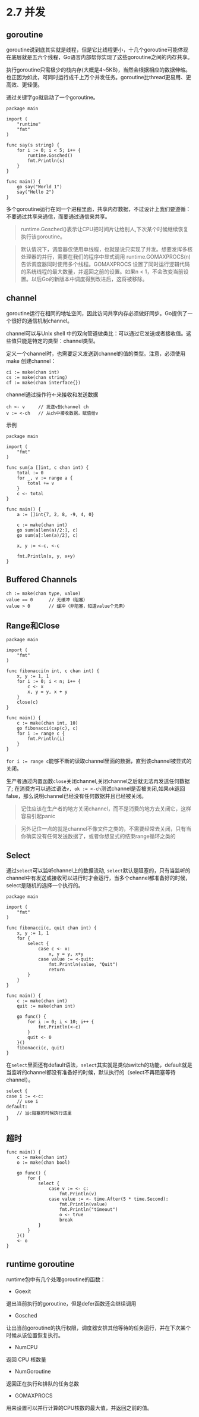 # 2.7 并发

## goroutine
goroutine说到底其实就是线程，但是它比线程更小，十几个goroutine可能体现在底层就是五六个线程，Go语言内部帮你实现了这些goroutine之间的内存共享。

执行goroutine只需极少的栈内存(大概是4~5KB)，当然会根据相应的数据伸缩。也正因为如此，可同时运行成千上万个并发任务。goroutine比thread更易用、更高效、更轻便。

通过关键字go就启动了一个goroutine。

	package main
	
	import (
		"runtime"
		"fmt"
	)
	
	func say(s string) {
		for i := 0; i < 5; i++ {
			runtime.Gosched()
			fmt.Println(s)
		}
	}
	
	func main() {
		go say("World 1")
		say("Hello 2")
	}
多个goroutine运行在同一个进程里面，共享内存数据，不过设计上我们要遵循：不要通过共享来通信，而要通过通信来共享。

> runtime.Gosched()表示让CPU把时间片让给别人,下次某个时候继续恢复执行该goroutine。

> 默认情况下，调度器仅使用单线程，也就是说只实现了并发。想要发挥多核处理器的并行，需要在我们的程序中显式调用 runtime.GOMAXPROCS(n) 告诉调度器同时使用多个线程。GOMAXPROCS 设置了同时运行逻辑代码的系统线程的最大数量，并返回之前的设置。如果n < 1，不会改变当前设置。以后Go的新版本中调度得到改进后，这将被移除。

## channel
goroutine运行在相同的地址空间，因此访问共享内存必须做好同步。Go提供了一个很好的通信机制channel。

channel可以与Unix shell 中的双向管道做类比：可以通过它发送或者接收值。这些值只能是特定的类型：channel类型。

定义一个channel时，也需要定义发送到channel的值的类型。注意，必须使用make 创建channel：

	ci := make(chan int)
	cs := make(chan string)
	cf := make(chan interface{})

channel通过操作符<-来接收和发送数据

	ch <- v		// 发送v到channel ch
	v := <-ch	// 从ch中接收数据，赋值给v

示例

	package main
	
	import (
		"fmt"
	)
	
	func sum(a []int, c chan int) {
		total := 0
		for _, v := range a {
			total += v
		}
		c <- total
	}
	
	func main() {
		a := []int{7, 2, 8, -9, 4, 0}
		
		c := make(chan int)
		go sum(a[len(a)/2:], c)
		go sum(a[:len(a)/2], c)
		
		x, y := <-c, <-c
		
		fmt.Println(x, y, x+y)
	}

## Buffered Channels

	ch := make(chan type, value)
	value == 0		// 无缓冲（阻塞）
	value > 0 		// 缓冲（非阻塞，知道value个元素）

## Range和Close

	package main
	
	import (
	    "fmt"
	)
	
	func fibonacci(n int, c chan int) {
	    x, y := 1, 1
	    for i := 0; i < n; i++ {
	        c <- x
	        x, y = y, x + y
	    }
	    close(c)
	}
	
	func main() {
	    c := make(chan int, 10)
	    go fibonacci(cap(c), c)
	    for i := range c {
	        fmt.Println(i)
	    }
	}
`for i := range c`能够不断的读取channel里面的数据，直到该channel被显式的关闭。

生产者通过内置函数`close`关闭channel,关闭channel之后就无法再发送任何数据了;
在消费方可以通过语法`v, ok := <-ch`测试channel是否被关闭,如果ok返回false，那么说明channel已经没有任何数据并且已经被关闭。

>记住应该在生产者的地方关闭channel，而不是消费的地方去关闭它，这样容易引起panic

>另外记住一点的就是channel不像文件之类的，不需要经常去关闭，只有当你确实没有任何发送数据了，或者你想显式的结束range循环之类的

## Select
通过`select`可以监听channel上的数据流动, `select`默认是阻塞的，只有当监听的channel中有发送或接收可以进行时才会运行，当多个channel都准备好的时候，select是随机的选择一个执行的。

	package main
	
	import (
		"fmt"
	)
	
	func fibonacci(c, quit chan int) {
		x, y := 1, 1
		for {
			select {
				case c <- x:
					x, y = y, x+y
				case value := <-quit:
					fmt.Println(value, "Quit")
					return
			}
		}
	}
	
	func main() {
		c := make(chan int)
		quit := make(chan int)
		
		go func() {
			for i := 0; i < 10; i++ {
				fmt.Println(<-c)
			}
			quit <- 0
		}()
		fibonacci(c, quit)
	}

在`select`里面还有default语法，`select`其实就是类似switch的功能，default就是当监听的channel都没有准备好的时候，默认执行的（select不再阻塞等待channel）。

	select {
	case i := <-c:
	    // use i
	default:
	    // 当c阻塞的时候执行这里
	}

## 超时

	func main() {
	    c := make(chan int)
	    o := make(chan bool)
	
	    go func() {
	        for {
	            select {
	                case v := <- c:
	                    fmt.Println(v)
	                case value := <- time.After(5 * time.Second):
	                    fmt.Println(value)
	                    fmt.Println("timeout")
	                    o <- true
	                    break
	            }
	        }
	    }()
	    <- o
	}

## runtime goroutine
runtime包中有几个处理goroutine的函数：

* Goexit

退出当前执行的goroutine，但是defer函数还会继续调用

* Gosched

让出当前goroutine的执行权限，调度器安排其他等待的任务运行，并在下次某个时候从该位置恢复执行。

* NumCPU

返回 CPU 核数量

* NumGoroutine

返回正在执行和排队的任务总数

* GOMAXPROCS

用来设置可以并行计算的CPU核数的最大值，并返回之前的值。